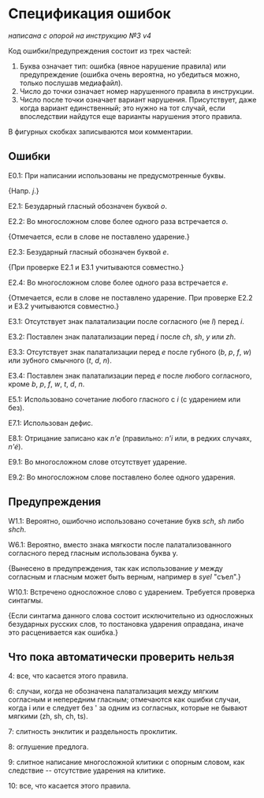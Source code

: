 # Спецификация ошибок

_написана с опорой на инструкцию №3 v4_

Код ошибки/предупреждения состоит из трех частей:

1. Буква означает тип: ошибка (явное нарушение правила) или предупреждение (ошибка очень вероятна, но убедиться можно, только послушав медиафайл).
2. Число до точки означает номер нарушенного правила в инструкции.
3. Число после точки означает вариант нарушения. Присутствует, даже когда вариант единственный; это нужно на тот случай, если впоследствии найдутся еще варианты нарушения этого правила.

В фигурных скобках записываются мои комментарии.

## Ошибки

E0.1: При написании использованы не предусмотренные буквы.

{Напр. _j_.}

E2.1: Безударный гласный обозначен буквой _o_.

E2.2: Во многосложном слове более одного раза встречается _o_.

{Отмечается, если в слове не поставлено ударение.}

E2.3: Безударный гласный обозначен буквой _e_.

{При проверке E2.1 и E3.1 учитываются совместно.}

E2.4: Во многосложном слове более одного раза встречается _e_.

{Отмечается, если в слове не поставлено ударение. При проверке E2.2 и E3.2 учитываются совместно.}

E3.1: Отсутствует знак палатализации после согласного (не _l_) перед _i_.

E3.2: Поставлен знак палатализации перед _i_ после _ch_, _sh_,  _y_ или _zh_.

E3.3: Отсутствует знак палатализации перед _e_ после губного (_b_, _p_, _f_, _w_) или зубного смычного (_t_, _d_, _n_).

E3.4: Поставлен знак палатализации перед _e_ после любого согласного, кроме _b_, _p_, _f_, _w_, _t_, _d_, _n_.

E5.1: Использовано сочетание любого гласного с _i_ (с ударением или без).

E7.1: Использован дефис.

E8.1: Отрицание записано как _n'e_ (правильно: _n'i_  или, в редких случаях, _n'é_).

E9.1: Во многосложном слове отсутствует ударение.

E9.2: Во многосложном слове поставлено более одного ударения.

## Предупреждения

W1.1: Вероятно, ошибочно использовано сочетание букв _sch_, _sh_ либо _shch_.

W6.1: Вероятно, вместо знака мягкости после палатализованного согласного перед гласным использована буква y.

{Вынесено в предупреждения, так как использование _y_ между согласным и гласным может быть верным, например в _syel_ "съел".}

W10.1: Встречено односложное слово с ударением. Требуется проверка синтагмы.

{Если синтагма данного слова состоит исключительно из односложных безударных русских слов, то постановка ударения оправдана, иначе это расценивается как ошибка.}

## Что пока автоматически проверить нельзя

4: все, что касается этого правила.

6: случаи, когда не обозначена палатализация между мягким согласным и непередним гласным; отмечаются как ошибки случаи, когда i или e следует без ' за одним из согласных, которые не бывают мягкими (zh, sh, ch, ts).

7: слитность энклитик и раздельность проклитик.

8: оглушение предлога.

9: слитное написание многосложной клитики с опорным словом, как следствие -- отсутствие ударения на клитике.

10: все, что касается этого правила.
